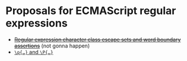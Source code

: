 # Proposals for ECMAScript regular expressions

* [~~Regular expression character class escape sets and word boundary assertions~~](d-w-b.md) (not gonna happen)
* [`\p{…}` and `\P{…}`](https://github.com/mathiasbynens/es-regexp-unicode-property-escapes)
